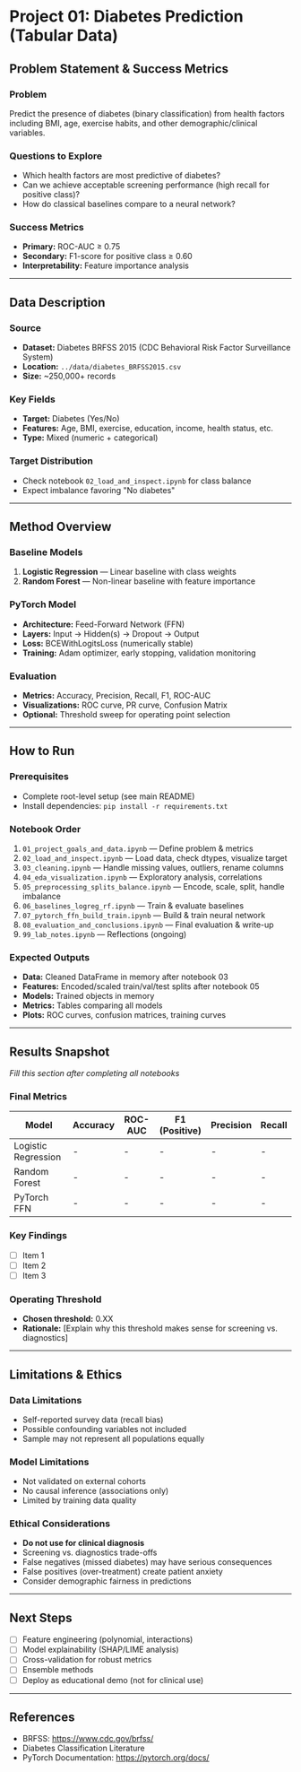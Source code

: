 # Project 01: Diabetes Prediction (Tabular Data)

## Problem Statement & Success Metrics

### Problem
Predict the presence of diabetes (binary classification) from health factors including BMI, age, exercise habits, and other demographic/clinical variables.

### Questions to Explore
- Which health factors are most predictive of diabetes?
- Can we achieve acceptable screening performance (high recall for positive class)?
- How do classical baselines compare to a neural network?

### Success Metrics
- **Primary:** ROC-AUC ≥ 0.75
- **Secondary:** F1-score for positive class ≥ 0.60
- **Interpretability:** Feature importance analysis

---

## Data Description

### Source
- **Dataset:** Diabetes BRFSS 2015 (CDC Behavioral Risk Factor Surveillance System)
- **Location:** `../data/diabetes_BRFSS2015.csv`
- **Size:** ~250,000+ records

### Key Fields
- **Target:** Diabetes (Yes/No)
- **Features:** Age, BMI, exercise, education, income, health status, etc.
- **Type:** Mixed (numeric + categorical)

### Target Distribution
- Check notebook `02_load_and_inspect.ipynb` for class balance
- Expect imbalance favoring "No diabetes"

---

## Method Overview

### Baseline Models
1. **Logistic Regression** — Linear baseline with class weights
2. **Random Forest** — Non-linear baseline with feature importance

### PyTorch Model
- **Architecture:** Feed-Forward Network (FFN)
- **Layers:** Input → Hidden(s) → Dropout → Output
- **Loss:** BCEWithLogitsLoss (numerically stable)
- **Training:** Adam optimizer, early stopping, validation monitoring

### Evaluation
- **Metrics:** Accuracy, Precision, Recall, F1, ROC-AUC
- **Visualizations:** ROC curve, PR curve, Confusion Matrix
- **Optional:** Threshold sweep for operating point selection

---

## How to Run

### Prerequisites
- Complete root-level setup (see main README)
- Install dependencies: `pip install -r requirements.txt`

### Notebook Order
1. `01_project_goals_and_data.ipynb` — Define problem & metrics
2. `02_load_and_inspect.ipynb` — Load data, check dtypes, visualize target
3. `03_cleaning.ipynb` — Handle missing values, outliers, rename columns
4. `04_eda_visualization.ipynb` — Exploratory analysis, correlations
5. `05_preprocessing_splits_balance.ipynb` — Encode, scale, split, handle imbalance
6. `06_baselines_logreg_rf.ipynb` — Train & evaluate baselines
7. `07_pytorch_ffn_build_train.ipynb` — Build & train neural network
8. `08_evaluation_and_conclusions.ipynb` — Final evaluation & write-up
9. `99_lab_notes.ipynb` — Reflections (ongoing)

### Expected Outputs
- **Data:** Cleaned DataFrame in memory after notebook 03
- **Features:** Encoded/scaled train/val/test splits after notebook 05
- **Models:** Trained objects in memory
- **Metrics:** Tables comparing all models
- **Plots:** ROC curves, confusion matrices, training curves

---

## Results Snapshot

*Fill this section after completing all notebooks*

### Final Metrics

| Model | Accuracy | ROC-AUC | F1 (Positive) | Precision | Recall |
|-------|----------|---------|---------------|-----------|--------|
| Logistic Regression | - | - | - | - | - |
| Random Forest | - | - | - | - | - |
| PyTorch FFN | - | - | - | - | - |

### Key Findings
- [ ] Item 1
- [ ] Item 2
- [ ] Item 3

### Operating Threshold
- **Chosen threshold:** 0.XX
- **Rationale:** [Explain why this threshold makes sense for screening vs. diagnostics]

---

## Limitations & Ethics

### Data Limitations
- Self-reported survey data (recall bias)
- Possible confounding variables not included
- Sample may not represent all populations equally

### Model Limitations
- Not validated on external cohorts
- No causal inference (associations only)
- Limited by training data quality

### Ethical Considerations
- **Do not use for clinical diagnosis**
- Screening vs. diagnostics trade-offs
- False negatives (missed diabetes) may have serious consequences
- False positives (over-treatment) create patient anxiety
- Consider demographic fairness in predictions

---

## Next Steps

- [ ] Feature engineering (polynomial, interactions)
- [ ] Model explainability (SHAP/LIME analysis)
- [ ] Cross-validation for robust metrics
- [ ] Ensemble methods
- [ ] Deploy as educational demo (not for clinical use)

---

## References

- BRFSS: https://www.cdc.gov/brfss/
- Diabetes Classification Literature
- PyTorch Documentation: https://pytorch.org/docs/

